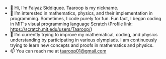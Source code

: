 - 👋 Hi, I’m Faiyaz Siddiquee. Taaroop is my nickname.
- 👀 I’m interested in mathematics, physics, and their implementation in programming. Sometimes, I code purely for fun. Fun fact, I began coding in MIT's visual programming language Scratch (Profile link: https://scratch.mit.edu/users/Taaroop/)
- 🌱 I’m currently trying to improve my mathematical, coding, and physics understanding by participating in various olympiads. I am continuously trying to learn new concepts and proofs in mathematics and physics. 
- 📫 You can reach me at taaroop01@gmail.com

<!---
Taaroop/Taaroop is a ✨ special ✨ repository because its `README.md` (this file) appears on your GitHub profile.
You can click the Preview link to take a look at your changes.
--->
